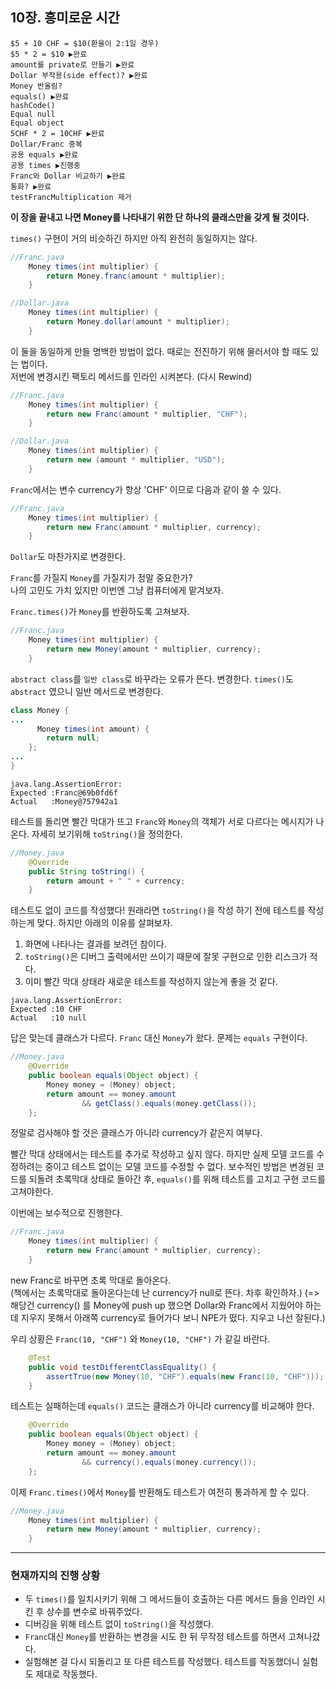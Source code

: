 ## 10장. 흥미로운 시간

```
$5 + 10 CHF = $10(환율이 2:1일 경우)
$5 * 2 = $10 ▶완료
amount를 private로 만들기 ▶완료
Dollar 부작용(side effect)? ▶완료
Money 반올림?
equals() ▶완료
hashCode()
Equal null
Equal object
5CHF * 2 = 10CHF ▶완료
Dollar/Franc 중복
공용 equals ▶완료
공용 times ▶진행중
Franc와 Dollar 비교하기 ▶완료
통화? ▶완료
testFrancMultiplication 제거
```

**이 장을 끝내고 나면 Money를 나타내기 위한 단 하나의 클래스만을 갖게 될 것이다.**

`times()` 구현이 거의 비슷하긴 하지만 아직 완전히 동일하지는 않다.

```java
//Franc.java
    Money times(int multiplier) {
        return Money.franc(amount * multiplier);
    }
```

```java
//Dollar.java
    Money times(int multiplier) {
        return Money.dollar(amount * multiplier);
    }
```

이 둘을 동일하게 만들 명백한 방법이 없다. 때로는 전진하기 위해 물러서야 할 때도 있는 법이다.  
저번에 변경시킨 팩토리 메서드를 인라인 시켜본다. (다시 Rewind)

```java
//Franc.java
    Money times(int multiplier) {
        return new Franc(amount * multiplier, "CHF");
    }
```

```java
//Dollar.java
    Money times(int multiplier) {
        return new (amount * multiplier, "USD");
    }
```

`Franc`에서는 변수 currency가 항상 'CHF' 이므로 다음과 같이 쓸 수 있다.

```java
//Franc.java
    Money times(int multiplier) {
        return new Franc(amount * multiplier, currency);
    }
```

`Dollar`도 마찬가지로 변경한다.

`Franc`를 가질지 `Money`를 가질지가 정말 중요한가?  
나의 고민도 가치 있지만 이번엔 그냥 컴퓨터에게 맡겨보자.

`Franc.times()`가 `Money`를 반환하도록 고쳐보자.

```java
//Franc.java
    Money times(int multiplier) {
        return new Money(amount * multiplier, currency);
    }
```

`abstract class`를 `일반 class`로 바꾸라는 오류가 뜬다. 변경한다.
`times()`도 `abstract` 였으니 일반 메서드로 변경한다.

```java
class Money {
...
      Money times(int amount) {
        return null;
    };
...
}
```

```
java.lang.AssertionError:
Expected :Franc@69b0fd6f
Actual   :Money@757942a1
```

테스트를 돌리면 빨간 막대가 뜨고 `Franc`와 `Money`의 객체가 서로 다르다는 메시지가 나온다. 자세히 보기위해 `toString()`을 정의한다.

```java
//Money.java
    @Override
    public String toString() {
        return amount + " " + currency;
    }
```

테스트도 없이 코드를 작성했다! 원래라면 `toString()`을 작성 하기 전에 테스트를 작성하는게 맞다. 하지만 아래의 이유를 살펴보자.

1. 화면에 나타나는 결과를 보려던 참이다.
2. `toString()`은 디버그 출력에서만 쓰이기 때문에 잘못 구현으로 인한 리스크가 적다.
3. 이미 빨간 막대 상태라 새로운 테스트를 작성하지 않는게 좋을 것 같다.

```
java.lang.AssertionError:
Expected :10 CHF
Actual   :10 null
```

답은 맞는데 클래스가 다르다. `Franc` 대신 `Money`가 왔다. 문제는 `equals` 구현이다.

```java
//Money.java
    @Override
    public boolean equals(Object object) {
        Money money = (Money) object;
        return amount == money.amount
                && getClass().equals(money.getClass());
    };
```

정말로 검사해야 할 것은 클래스가 아니라 currency가 같은지 여부다.

빨간 막대 상태에서는 테스트를 추가로 작성하고 싶지 않다. 하지만 실제 모델 코드를 수정하려는 중이고 테스트 없이는 모델 코드를 수정할 수 없다. 보수적인 방법은 변경된 코드를 되돌려 초록막대 상태로 돌아간 후, `equals()`를 위해 테스트를 고치고 구현 코드를 고쳐야한다.

이번에는 보수적으로 진행한다.

```java
//Franc.java
    Money times(int multiplier) {
        return new Franc(amount * multiplier, currency);
    }
```

new Franc로 바꾸면 초록 막대로 돌아온다.  
(책에서는 초록막대로 돌아온다는데 난 currency가 null로 뜬다. 차후 확인하자.)
(=> 해당건 currency() 를 Money에 push up 했으면 Dollar와 Franc에서 지웠어야 하는데 지우지 못해서 아래쪽 currency로 들어가다 보니 NPE가 떴다. 지우고 나선 잘된다.)

우리 상황은 `Franc(10, "CHF")` 와 `Money(10, "CHF")` 가 같길 바란다.

```java
    @Test
    public void testDifferentClassEquality() {
        assertTrue(new Money(10, "CHF").equals(new Franc(10, "CHF")));
    }
```

테스트는 실패하는데 `equals()` 코드는 클래스가 아니라 currency를 비교해야 한다.

```java
    @Override
    public boolean equals(Object object) {
        Money money = (Money) object;
        return amount == money.amount
                && currency().equals(money.currency());
    };
```

이제 `Franc.times()`에서 `Money`를 반환해도 테스트가 여전히 통과하게 할 수 있다.

```java
//Money.java
    Money times(int multiplier) {
        return new Money(amount * multiplier, currency);
    }
```

---

### 현재까지의 진행 상황

- 두 `times()`를 일치시키기 위해 그 메서드들이 호출하는 다른 메서드 들을 인라인 시킨 후 상수를 변수로 바꿔주었다.
- 디버깅을 위해 테스트 없이 `toString()`을 작성했다.
- `Franc`대신 `Money`를 반환하는 변경을 시도 한 뒤 무작정 테스트를 하면서 고쳐나갔다.
- 실험해본 걸 다시 되돌리고 또 다른 테스트를 작성했다. 테스트를 작동했더니 실험도 제대로 작동했다.
